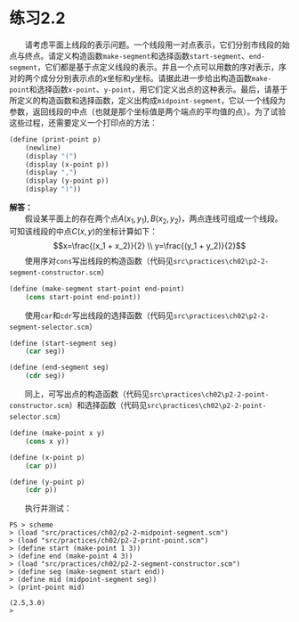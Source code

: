 # 练习2.2 
&emsp;&emsp;请考虑平面上线段的表示问题。一个线段用一对点表示，它们分别市线段的始点与终点。请定义构造函数`make-segment`和选择函数`start-segment`、`end-segment`，它们都是基于点定义线段的表示。并且一个点可以用数的序对表示，序对的两个成分分别表示点的$x$坐标和$y$坐标。请据此进一步给出构造函数`make-point`和选择函数`x-point`、`y-point`，用它们定义出点的这种表示。最后，请基于所定义的构造函数和选择函数，定义出构成`midpoint-segment`，它以·一个线段为参数，返回线段的中点（也就是那个坐标值是两个端点的平均值的点）。为了试验这些过程，还需要定义一个打印点的方法：
```lisp
(define (print-point p)
    (newline)
    (display "(")
    (display (x-point p))
    (display ",")
    (display (y-point p))
    (display ")"))
```

**解答：**  
&emsp;&emsp;假设某平面上的存在两个点$A(x_1, y_1),B(x_2, y_2)$，两点连线可组成一个线段。可知该线段的中点$C(x,y)$的坐标计算如下：$$x=\frac{(x_1 + x_2)}{2} \\
y=\frac{(y_1 + y_2)}{2}$$&emsp;&emsp;使用序对`cons`写出线段的构造函数（代码见`src\practices\ch02\p2-2-segment-constructor.scm`）
```lisp
(define (make-segment start-point end-point)
    (cons start-point end-point))
```
&emsp;&emsp;使用`car`和`cdr`写出线段的选择函数（代码见`src\practices\ch02\p2-2-segment-selector.scm`）
```lisp
(define (start-segment seg)
    (car seg))

(define (end-segment seg)
    (cdr seg))
```
&emsp;&emsp;同上，可写出点的构造函数（代码见`src\practices\ch02\p2-2-point-constructor.scm`）和选择函数（代码见`src\practices\ch02\p2-2-point-selector.scm`）
```lisp
(define (make-point x y)
    (cons x y))

(define (x-point p)
    (car p))

(define (y-point p)
    (cdr p))
```
&emsp;&emsp;执行并测试：
```shell
PS > scheme
> (load "src/practices/ch02/p2-2-midpoint-segment.scm")
> (load "src/practices/ch02/p2-2-print-point.scm")
> (define start (make-point 1 3))
> (define end (make-point 4 3))
> (load "src/practices/ch02/p2-2-segment-constructor.scm")
> (define seg (make-segment start end))
> (define mid (midpoint-segment seg))
> (print-point mid)

(2.5,3.0)
>
```